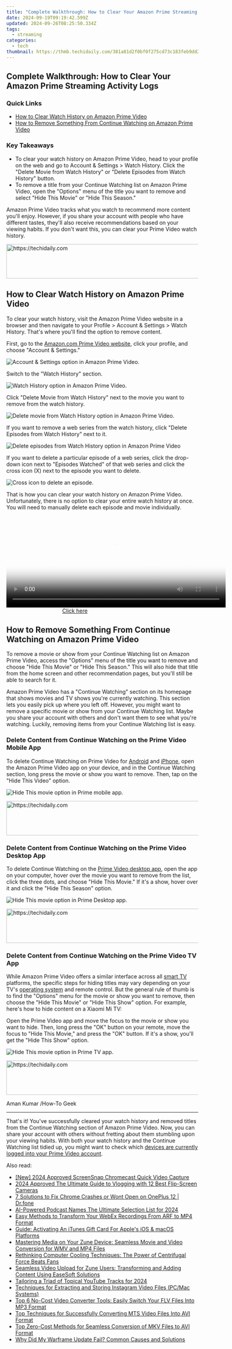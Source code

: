 ```yaml
---
title: "Complete Walkthrough: How to Clear Your Amazon Prime Streaming Activity Logs"
date: 2024-09-19T09:19:42.599Z
updated: 2024-09-26T08:25:50.334Z
tags:
  - streaming
categories:
  - tech
thumbnail: https://thmb.techidaily.com/381a81d2f0bf0f275cd73c183feb9dd23edc02b562c706bfd05492d891a44a5e.jpg
---
```


## Complete Walkthrough: How to Clear Your Amazon Prime Streaming Activity Logs

### Quick Links

* [How to Clear Watch History on Amazon Prime Video](https://instagram-video-files.techidaily.com/updated-2024-approved-navigating-melodic-waters-a-legal-guide-on-instagram/)
* [How to Remove Something From Continue Watching on Amazon Prime Video](https://extra-information.techidaily.com/updated-budding-filmmakers-best-gopro-upgrades/)

### Key Takeaways

* To clear your watch history on Amazon Prime Video, head to your profile on the web and go to Account & Settings > Watch History. Click the "Delete Movie from Watch History" or "Delete Episodes from Watch History" button.
* To remove a title from your Continue Watching list on Amazon Prime Video, open the "Options" menu of the title you want to remove and select "Hide This Movie" or "Hide This Season."

 Amazon Prime Video tracks what you watch to recommend more content you'll enjoy. However, if you share your account with people who have different tastes, they'll also receive recommendations based on your viewing habits. If you don't want this, you can clear your Prime Video watch history.

<!-- affiliate ads begin -->
<a href="https://zebaoaffiliateprogram.pxf.io/c/5597632/2137975/21526" target="_top" id="2137975">
  <img src="//a.impactradius-go.com/display-ad/21526-2137975" border="0" alt="https://techidaily.com" width="728" height="90"/>
</a>
<img height="0" width="0" src="https://zebaoaffiliateprogram.pxf.io/i/5597632/2137975/21526" style="position:absolute;visibility:hidden;" border="0" />
<!-- affiliate ads end -->

##  How to Clear Watch History on Amazon Prime Video

 To clear your watch history, visit the Amazon Prime Video website in a browser and then navigate to your Profile > Account & Settings > Watch History. That's where you'll find the option to remove content.

 First, go to the [Amazon.com Prime Video website](https://www.amazon.com/Amazon-Video/b/?ie=UTF8&node=2858778011&ref%5F=nav%5Fcs%5Fprime%5Fvideo&tag=hotoge-20&ascsubtag=UUhtgUeUpU2001525&asc%5Frefurl=https%3A%2F%2Fwww.howtogeek.com%2Fdelete-amazon-prime-watch-history%2F&asc%5Fcampaign=Evergreen), click your profile, and choose "Account & Settings."

![Account & Settings option in Amazon Prime Video.](https://static1.howtogeekimages.com/wordpress/wp-content/uploads/2024/01/account-settings-option-in-amazon-prime-video.jpg) 

 Switch to the "Watch History" section.

![Watch History option in Amazon Prime Video.](https://static1.howtogeekimages.com/wordpress/wp-content/uploads/2024/01/watch-history-option-in-amazon-prime-video.jpg) 

 Click "Delete Movie from Watch History" next to the movie you want to remove from the watch history.

![Delete movie from Watch History option in Amazon Prime Video.](https://static1.howtogeekimages.com/wordpress/wp-content/uploads/2024/01/delete-movie-from-watch-history-option-in-amazon-prime-video.jpg) 

 If you want to remove a web series from the watch history, click "Delete Episodes from Watch History" next to it.

![Delete episodes from Watch History option in Amazon Prime Video](https://static1.howtogeekimages.com/wordpress/wp-content/uploads/2024/01/delete-episodes-from-watch-history-option-in-amazon-prime-video.jpg) 

 If you want to delete a particular episode of a web series, click the drop-down icon next to "Episodes Watched" of that web series and click the cross icon (X) next to the episode you want to delete.

![Cross icon to delete an episode.](https://static1.howtogeekimages.com/wordpress/wp-content/uploads/2024/01/cross-icon-to-delete-an-episode.jpg) 

 That is how you can clear your watch history on Amazon Prime Video. Unfortunately, there is no option to clear your entire watch history at once. You will need to manually delete each episode and movie individually.

<!-- affiliate ads begin -->
<span id="1983551">
					<video width="576" height="240" style="cursor:pointer"
           poster="//a.impactradius-go.com/display-clicktoplayimage/1983551.png"
           onclick="if(!this.playClicked){this.play();this.setAttribute('controls',true);this.playClicked=true;}">
	   <source src="//a.impactradius-go.com/display-ad/22993-1983551">
	   <img src="//a.impactradius-go.com/display-clicktoplayimage/1983551.png" style="border: none; height: 100%; width: 100%; object-fit: contain">
	</video>
	<div style="width:360px;text-align:center"><a href="javascript:window.open(decodeURIComponent('https%3A%2F%2Fhomestyler.sjv.io%2Fc%2F5597632%2F1983551%2F22993'), '_blank');void(0);">Click here</a></div>
</span>
<img height="0" width="0" src="https://imp.pxf.io/i/5597632/1983551/22993" style="position:absolute;visibility:hidden;" border="0" />
<!-- affiliate ads end -->

##  How to Remove Something From Continue Watching on Amazon Prime Video

 To remove a movie or show from your Continue Watching list on Amazon Prime Video, access the "Options" menu of the title you want to remove and choose "Hide This Movie" or "Hide This Season." This will also hide that title from the home screen and other recommendation pages, but you'll still be able to search for it.

 Amazon Prime Video has a "Continue Watching" section on its homepage that shows movies and TV shows you're currently watching. This section lets you easily pick up where you left off. However, you might want to remove a specific movie or show from your Continue Watching list. Maybe you share your account with others and don't want them to see what you're watching. Luckily, removing items from your Continue Watching list is easy.

###  Delete Content from Continue Watching on the Prime Video Mobile App

 To delete Continue Watching on Prime Video for [Android](https://www.anrdoezrs.net/links/3607085/type/dlg/sid/UUhtgUeUpU2001525/https://play.google.com/store/apps/details?id=com.amazon.avod.thirdpartyclient&hl=en%5FUS&gl=US) and [iPhone](https://apps.apple.com/us/app/amazon-prime-video/id545519333), open the Amazon Prime Video app on your device, and in the Continue Watching section, long press the movie or show you want to remove. Then, tap on the "Hide This Video" option.

![Hide This movie option in Prime mobile app.](https://static1.howtogeekimages.com/wordpress/wp-content/uploads/2024/01/hide-this-movie-option-in-prime-mobile-app.jpg) 

<!-- affiliate ads begin -->
<a href="https://appsumo.8odi.net/c/5597632/2037351/7443" target="_top" id="2037351">
  <img src="//a.impactradius-go.com/display-ad/7443-2037351" border="0" alt="https://techidaily.com" width="728" height="90"/>
</a>
<img height="0" width="0" src="https://appsumo.8odi.net/i/5597632/2037351/7443" style="position:absolute;visibility:hidden;" border="0" />
<!-- affiliate ads end -->

###  Delete Content from Continue Watching on the Prime Video Desktop App

 To delete Continue Watching on the [Prime Video desktop app](https://apps.microsoft.com/detail/9P6RC76MSMMJ?hl=en-US&gl=US), open the app on your computer, hover over the movie you want to remove from the list, click the three dots, and choose "Hide This Movie." If it's a show, hover over it and click the "Hide This Season" option.

![Hide This movie option in Prime Desktop app.](https://static1.howtogeekimages.com/wordpress/wp-content/uploads/2024/01/hide-this-movie-option-in-prime-desktop-app-1.jpg) 

<!-- affiliate ads begin -->
<a href="https://aligracehair.sjv.io/c/5597632/1997635/19272" target="_top" id="1997635">
  <img src="//a.impactradius-go.com/display-ad/19272-1997635" border="0" alt="https://techidaily.com" width="728" height="90"/>
</a>
<img height="0" width="0" src="https://aligracehair.sjv.io/i/5597632/1997635/19272" style="position:absolute;visibility:hidden;" border="0" />
<!-- affiliate ads end -->

###  Delete Content from Continue Watching on the Prime Video TV App

 While Amazon Prime Video offers a similar interface across all [smart TV](https://extra-lessons.techidaily.com/maximizing-zoom-top-strategies-for-chromebooks/) platforms, the specific steps for hiding titles may vary depending on your TV's [operating system](https://hardware-updates.techidaily.com/mastering-tech-choices-trustworthy-tips-from-toms-hardware-hub/) and remote control. But the general rule of thumb is to find the "Options" menu for the movie or show you want to remove, then choose the "Hide This Movie" or "Hide This Show" option. For example, here's how to hide content on a Xiaomi Mi TV:

 Open the Prime Video app and move the focus to the movie or show you want to hide. Then, long press the "OK" button on your remote, move the focus to "Hide This Movie," and press the "OK" button. If it's a show, you'll get the "Hide This Show" option.

![Hide This movie option in Prime TV app.](https://static1.howtogeekimages.com/wordpress/wp-content/uploads/2024/01/hide-this-movie-option-in-prime-tv-app.jpg) 

<!-- affiliate ads begin -->
<a href="https://imp.i357552.net/c/5597632/1001453/11832" target="_top" id="1001453">
  <img src="//a.impactradius-go.com/display-ad/11832-1001453" border="0" alt="https://techidaily.com" width="728" height="90"/>
</a>
<img height="0" width="0" src="https://imp.i357552.net/i/5597632/1001453/11832" style="position:absolute;visibility:hidden;" border="0" />
<!-- affiliate ads end -->

Aman Kumar /How-To Geek

---

 That's it! You've successfully cleared your watch history and removed titles from the Continue Watching section of Amazon Prime Video. Now, you can share your account with others without fretting about them stumbling upon your viewing habits. With both your watch history and the Continue Watching list tidied up, you might want to check which [devices are currently logged into your Prime Video account](https://easy-unlock-android.techidaily.com/downloading-samfw-frp-tool-30-for-honor-x9b-by-drfone-android/).

<ins class="adsbygoogle"
     style="display:block"
     data-ad-format="autorelaxed"
     data-ad-client="ca-pub-7571918770474297"
     data-ad-slot="1223367746"></ins>

<ins class="adsbygoogle"
     style="display:block"
     data-ad-client="ca-pub-7571918770474297"
     data-ad-slot="8358498916"
     data-ad-format="auto"
     data-full-width-responsive="true"></ins>

<span class="atpl-alsoreadstyle">Also read:</span>
<div><ul>
<li><a href="https://video-screen-grab.techidaily.com/new-2024-approved-screensnap-chromecast-quick-video-capture/"><u>[New] 2024 Approved ScreenSnap Chromecast Quick Video Capture</u></a></li>
<li><a href="https://youtube-help.techidaily.com/2024-approved-the-ultimate-guide-to-vlogging-with-12-best-flip-screen-cameras/"><u>2024 Approved The Ultimate Guide to Vlogging with 12 Best Flip-Screen Cameras</u></a></li>
<li><a href="https://howto.techidaily.com/7-solutions-to-fix-chrome-crashes-or-wont-open-on-oneplus-12-drfone-by-drfone-fix-android-problems-fix-android-problems/"><u>7 Solutions to Fix Chrome Crashes or Wont Open on OnePlus 12 | Dr.fone</u></a></li>
<li><a href="https://article-posts.techidaily.com/ai-powered-podcast-names-the-ultimate-selection-list-for-2024/"><u>AI-Powered Podcast Names The Ultimate Selection List for 2024</u></a></li>
<li><a href="https://media-tips.techidaily.com/easy-methods-to-transform-your-webex-recordings-from-arf-to-mp4-format/"><u>Easy Methods to Transform Your WebEx Recordings From ARF to MP4 Format</u></a></li>
<li><a href="https://app-tips.techidaily.com/guide-activating-an-itunes-gift-card-for-apples-ios-and-macos-platforms/"><u>Guide: Activating An iTunes Gift Card For Apple's iOS & macOS Platforms</u></a></li>
<li><a href="https://media-tips.techidaily.com/mastering-media-on-your-zune-device-seamless-movie-and-video-conversion-for-wmv-and-mp4-files/"><u>Mastering Media on Your Zune Device: Seamless Movie and Video Conversion for WMV and MP4 Files</u></a></li>
<li><a href="https://ai-video-tools.techidaily.com/rethinking-computer-cooling-techniques-the-power-of-centrifugal-force-beats-fans/"><u>Rethinking Computer Cooling Techniques: The Power of Centrifugal Force Beats Fans</u></a></li>
<li><a href="https://media-tips.techidaily.com/seamless-video-upload-for-zune-users-transforming-and-adding-content-using-easesoft-solutions/"><u>Seamless Video Upload for Zune Users: Transforming and Adding Content Using EaseSoft Solutions</u></a></li>
<li><a href="https://facebook-video-footage.techidaily.com/tailoring-a-triad-of-topical-youtube-tracks-for-2024/"><u>Tailoring a Triad of Topical YouTube Tracks for 2024</u></a></li>
<li><a href="https://instagram-video-recordings.techidaily.com/techniques-for-extracting-and-storing-instagram-video-files-pcmac-systems/"><u>Techniques for Extracting and Storing Instagram Video Files (PC/Mac Systems)</u></a></li>
<li><a href="https://media-tips.techidaily.com/top-6-no-cost-video-converter-tools-easily-switch-your-flv-files-into-mp3-format/"><u>Top 6 No-Cost Video Converter Tools: Easily Switch Your FLV Files Into MP3 Format</u></a></li>
<li><a href="https://media-tips.techidaily.com/top-techniques-for-successfully-converting-mts-video-files-into-avi-format/"><u>Top Techniques for Successfully Converting MTS Video Files Into AVI Format</u></a></li>
<li><a href="https://media-tips.techidaily.com/top-zero-cost-methods-for-seamless-conversion-of-mkv-files-to-avi-format/"><u>Top Zero-Cost Methods for Seamless Conversion of MKV Files to AVI Format</u></a></li>
<li><a href="https://common-error.techidaily.com/why-did-my-warframe-update-fail-common-causes-and-solutions/"><u>Why Did My Warframe Update Fail? Common Causes and Solutions</u></a></li>
</ul></div>

